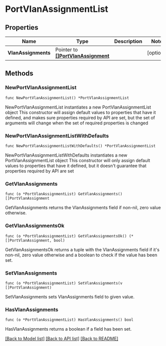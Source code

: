 # PortVlanAssignmentList

## Properties

Name | Type | Description | Notes
------------ | ------------- | ------------- | -------------
**VlanAssignments** | Pointer to [**[]PortVlanAssignment**](PortVlanAssignment.md) |  | [optional] 

## Methods

### NewPortVlanAssignmentList

`func NewPortVlanAssignmentList() *PortVlanAssignmentList`

NewPortVlanAssignmentList instantiates a new PortVlanAssignmentList object
This constructor will assign default values to properties that have it defined,
and makes sure properties required by API are set, but the set of arguments
will change when the set of required properties is changed

### NewPortVlanAssignmentListWithDefaults

`func NewPortVlanAssignmentListWithDefaults() *PortVlanAssignmentList`

NewPortVlanAssignmentListWithDefaults instantiates a new PortVlanAssignmentList object
This constructor will only assign default values to properties that have it defined,
but it doesn't guarantee that properties required by API are set

### GetVlanAssignments

`func (o *PortVlanAssignmentList) GetVlanAssignments() []PortVlanAssignment`

GetVlanAssignments returns the VlanAssignments field if non-nil, zero value otherwise.

### GetVlanAssignmentsOk

`func (o *PortVlanAssignmentList) GetVlanAssignmentsOk() (*[]PortVlanAssignment, bool)`

GetVlanAssignmentsOk returns a tuple with the VlanAssignments field if it's non-nil, zero value otherwise
and a boolean to check if the value has been set.

### SetVlanAssignments

`func (o *PortVlanAssignmentList) SetVlanAssignments(v []PortVlanAssignment)`

SetVlanAssignments sets VlanAssignments field to given value.

### HasVlanAssignments

`func (o *PortVlanAssignmentList) HasVlanAssignments() bool`

HasVlanAssignments returns a boolean if a field has been set.


[[Back to Model list]](../README.md#documentation-for-models) [[Back to API list]](../README.md#documentation-for-api-endpoints) [[Back to README]](../README.md)


